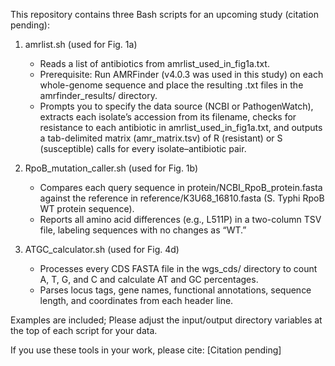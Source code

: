 This repository contains three Bash scripts for an upcoming study (citation pending):

1.	amrlist.sh (used for Fig. 1a)
	-	Reads a list of antibiotics from amrlist_used_in_fig1a.txt.
	-	Prerequisite: Run AMRFinder (v4.0.3 was used in this study) on each whole-genome sequence and place the resulting .txt files in the amrfinder_results/ directory.
	-	Prompts you to specify the data source (NCBI or PathogenWatch), extracts each isolate’s accession from its filename, checks for resistance to each antibiotic in amrlist_used_in_fig1a.txt, and outputs a tab-delimited matrix (amr_matrix.tsv) of R (resistant) or S (susceptible) calls for every isolate–antibiotic pair.

2.	RpoB_mutation_caller.sh (used for Fig. 1b)
	-	Compares each query sequence in protein/NCBI_RpoB_protein.fasta against the reference in reference/K3U68_16810.fasta (S. Typhi RpoB WT protein sequence).
	-	Reports all amino acid differences (e.g., L511P) in a two-column TSV file, labeling sequences with no changes as “WT.”

3.	ATGC_calculator.sh (used for Fig. 4d)
	-	Processes every CDS FASTA file in the wgs_cds/ directory to count A, T, G, and C and calculate AT and GC percentages.
	-	Parses locus tags, gene names, functional annotations, sequence length, and coordinates from each header line.

Examples are included; Please adjust the input/output directory variables at the top of each script for your data.

If you use these tools in your work, please cite:
[Citation pending]
